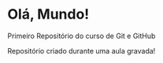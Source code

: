 # Olá, Mundo!
 Primeiro Repositório do curso de Git e GitHub

 Repositório criado durante uma aula gravada!
